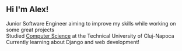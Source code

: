 ## Hi I'm Alex!

Junior Software Engineer aiming to improve my skills while working on some great projects </br>
Studied [Computer Science](https://ac.utcluj.ro/acasa.html) at the Technical University of Cluj-Napoca </br>
Currently learning about Django and web development!</br>

<!--
**alexm307/alexm307** is a ✨ _special_ ✨ repository because its `README.md` (this file) appears on your GitHub profile.

Here are some ideas to get you started:

- 🔭 I’m currently working on ...
- 🌱 I’m currently learning ...
- 👯 I’m looking to collaborate on ...
- 🤔 I’m looking for help with ...
- 💬 Ask me about ...
- 📫 How to reach me: ...
- 😄 Pronouns: ...
- ⚡ Fun fact: ...
-->
